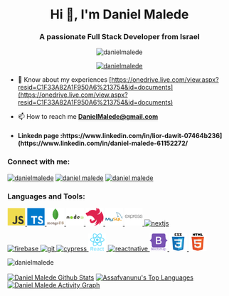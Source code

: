 <h1 align="center">Hi 👋, I'm Daniel Malede</h1>
<h3 align="center">A passionate Full Stack Developer from Israel</h3>

<p align="center"> <img src="https://komarev.com/ghpvc/?username=danielmalede&label=Profile%20views&color=26a4f2&style=plastic" alt="danielmalede" /> </p>

<p align="center"> 
<a href="https://github.com/ryo-ma/github-profile-trophy"><img src="https://github-profile-trophy.vercel.app/?username=danielmalede&theme=radical" alt="danielmalede" /></a> </p>

- 📄 Know about my experiences [https://onedrive.live.com/view.aspx?resid=C1F33A82A1F950A6%213754&id=documents](https://onedrive.live.com/view.aspx?resid=C1F33A82A1F950A6%213754&id=documents)

- 📫 How to reach me **DanielMalede@gmail.com**
- <h4 align="left">Linkedn page :https://www.linkedin.com/in/lior-dawit-07464b236](https://www.linkedin.com/in/daniel-malede-61152272/</h4>


<h3 align="left">Connect with me:</h3>
<p align="left">
<a href="https://twitter.com/danielmalede" target="blank"><img align="center" src="https://raw.githubusercontent.com/rahuldkjain/github-profile-readme-generator/master/src/images/icons/Social/twitter.svg" alt="danielmalede" height="30" width="40" /></a>
<a href="https://linkedin.com/in/daniel malede" target="blank"><img align="center" src="https://raw.githubusercontent.com/rahuldkjain/github-profile-readme-generator/master/src/images/icons/Social/linked-in-alt.svg" alt="daniel malede" height="30" width="40" /></a>
<a href="https://fb.com/daniel malede" target="blank"><img align="center" src="https://raw.githubusercontent.com/rahuldkjain/github-profile-readme-generator/master/src/images/icons/Social/facebook.svg" alt="daniel malede" height="30" width="40" /></a>
</p>

<h3 align="left">Languages and Tools:</h3>
<p align="left"> 
<a href="https://developer.mozilla.org/en-US/docs/Web/JavaScript" target="_blank" rel="noreferrer"> <img src="https://raw.githubusercontent.com/devicons/devicon/master/icons/javascript/javascript-original.svg" alt="javascript" width="40" height="40"/> </a> 
<a href="https://www.typescriptlang.org/" target="_blank" rel="noreferrer"> <img src="https://raw.githubusercontent.com/devicons/devicon/master/icons/typescript/typescript-original.svg" alt="typescript" width="40" height="40"/> </a> 
<a href="https://www.mongodb.com/" target="_blank" rel="noreferrer"> <img src="https://raw.githubusercontent.com/devicons/devicon/master/icons/mongodb/mongodb-original-wordmark.svg" alt="mongodb" width="40" height="40"/> </a> 
<a href="https://nodejs.org" target="_blank" rel="noreferrer"> <img src="https://raw.githubusercontent.com/devicons/devicon/master/icons/nodejs/nodejs-original-wordmark.svg" alt="nodejs" width="40" height="40"/> </a> 
<a href="https://nestjs.com/" target="_blank" rel="noreferrer"> <img src="https://raw.githubusercontent.com/devicons/devicon/master/icons/nestjs/nestjs-plain.svg" alt="nestjs" width="40" height="40"/> </a> 
<a href="https://www.mysql.com/" target="_blank" rel="noreferrer"> <img src="https://raw.githubusercontent.com/devicons/devicon/master/icons/mysql/mysql-original-wordmark.svg" alt="mysql" width="40" height="40"/> </a> 
<a href="https://expressjs.com" target="_blank" rel="noreferrer"> <img src="https://raw.githubusercontent.com/devicons/devicon/master/icons/express/express-original-wordmark.svg" alt="express" width="40" height="40"/> </a> 
<a href="https://nextjs.org/" target="_blank" rel="noreferrer"> <img src="https://cdn.worldvectorlogo.com/logos/nextjs-2.svg" alt="nextjs" width="40" height="40"/> </a> 
</p>
<p align="left">
<a href="https://firebase.google.com/" target="_blank" rel="noreferrer"> <img src="https://www.vectorlogo.zone/logos/firebase/firebase-icon.svg" alt="firebase" width="40" height="40"/> </a> 
<a href="https://git-scm.com/" target="_blank" rel="noreferrer"> <img src="https://www.vectorlogo.zone/logos/git-scm/git-scm-icon.svg" alt="git" width="40" height="40"/> </a> 
<a href="https://www.cypress.io" target="_blank" rel="noreferrer"> <img src="https://raw.githubusercontent.com/simple-icons/simple-icons/6e46ec1fc23b60c8fd0d2f2ff46db82e16dbd75f/icons/cypress.svg" alt="cypress" width="40" height="40"/> </a> 
<a href="https://reactjs.org/" target="_blank" rel="noreferrer"> <img src="https://raw.githubusercontent.com/devicons/devicon/master/icons/react/react-original-wordmark.svg" alt="react" width="40" height="40"/> </a> 
<a href="https://reactnative.dev/" target="_blank" rel="noreferrer"> <img src="https://reactnative.dev/img/header_logo.svg" alt="reactnative" width="40" height="40"/> </a> 
<a href="https://getbootstrap.com" target="_blank" rel="noreferrer"> <img src="https://raw.githubusercontent.com/devicons/devicon/master/icons/bootstrap/bootstrap-plain-wordmark.svg" alt="bootstrap" width="40" height="40"/> </a> 
<a href="https://www.w3schools.com/css/" target="_blank" rel="noreferrer"> <img src="https://raw.githubusercontent.com/devicons/devicon/master/icons/css3/css3-original-wordmark.svg" alt="css3" width="40" height="40"/> </a> 
<a href="https://www.w3.org/html/" target="_blank" rel="noreferrer"> <img src="https://raw.githubusercontent.com/devicons/devicon/master/icons/html5/html5-original-wordmark.svg" alt="html5" width="40" height="40"/> </a> 
</p>
<span><img  src="https://github-readme-streak-stats.herokuapp.com/?user=danielmalede&theme=black-ice&hide_border=true&stroke=0000&background=060A0CD0" alt="danielmalede" /></span>
<div class='d-flex p-0'>
<br/>
<a href="https://github.com/DanielMalede/github-readme-stats"><img alt="Daniel Malede Github Stats" src="https://github-readme-stats.vercel.app/api?username=DanielMalede&show_icons=true&count_private=true&theme=react&hide_border=true&bg_color=0D1117" /></a>
<a href="https://github.com/DanielMalede/github-readme-stats"><img alt="Assafvanunu's Top Languages" src="https://github-readme-stats.vercel.app/api/top-langs/?username=DanielMalede&langs_count=8&count_private=true&layout=compact&theme=react&hide_border=true&bg_color=0D1117" /></a>
<br/>
</div>
<a href="https://github.com/DanieMalede/github-readme-activity-graph"><img alt="Daniel Malede Activity Graph" src="https://activity-graph.herokuapp.com/graph?username=DanielMalede&bg_color=0D1117&color=5BCDEC&line=5BCDEC&point=FFFFFF&hide_border=true" /></a>
